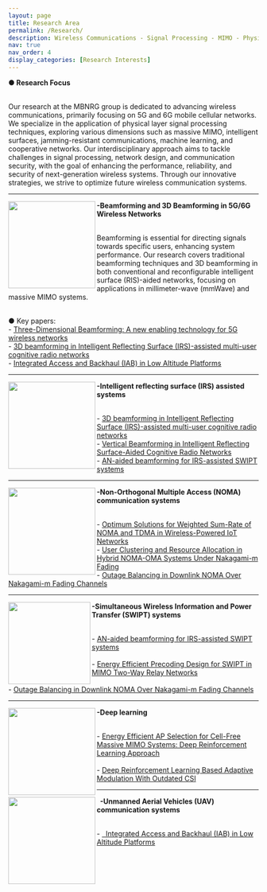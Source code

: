 ```yaml
---
layout: page
title: Research Area
permalink: /Research/
description: Wireless Communications - Signal Processing - MIMO - Physical Layer Security
nav: true
nav_order: 4
display_categories: [Research Interests]
---
```


<p>
  <span>  <p><strong>  &#x25CF; Research Focus </strong></p></span> 
    <br>  Our research at the MBNRG group is dedicated to advancing wireless communications, primarily focusing on 5G and 6G mobile cellular networks. We specialize in the application of physical layer signal processing techniques, exploring various dimensions such as massive MIMO, intelligent surfaces, jamming-resistant communications, machine learning, and cooperative networks. Our interdisciplinary approach aims to tackle challenges in signal processing, network design, and communication security, with the goal of enhancing the performance, reliability, and security of next-generation wireless systems. Through our innovative strategies, we strive to optimize future wireless communication systems.
     </p>
   
  ---


<p>
  <img src="https://github.com/user-attachments/assets/75dfb6f4-241e-4f11-91bb-6fc0e7945fe2" align="left" width="175" height="175"><span>  <p><b> -Beamforming and 3D Beamforming in 5G/6G Wireless Networks </b></p></span> 
  <br>  Beamforming is essential for directing signals towards specific users, enhancing system performance. Our research covers traditional beamforming techniques and 3D beamforming in both conventional and reconfigurable intelligent surface (RIS)-aided networks, focusing on applications in millimeter-wave (mmWave) and massive MIMO systems.
 
  
  <br>  &#x25CF; Key papers:
    <br>   - <span class="ban2"><a href="https://ieeexplore.ieee.org/document/6923530">  Three-Dimensional Beamforming: A new enabling technology for 5G wireless networks </a>
     <br>  - <a href="https://www.sciencedirect.com/science/article/abs/pii/S1874490722002282"> 3D beamforming in Intelligent Reflecting Surface (IRS)-assisted multi-user cognitive radio networks</a>
    <br>  - <a href="https://arxiv.org/abs/2407.15463">  Integrated Access and Backhaul (IAB) in Low Altitude Platforms </a></span>
    </p>
   
  ---
  

<p>
  <img src="https://github.com/user-attachments/assets/9efe5ce6-a2f7-4b5f-a607-c21e25cc71f8" align="left" width="175" height="175"><span>  <p><b> -Intelligent reflecting surface (IRS) assisted systems</b></p></span> 
    <br>  - <span class="ban2"><a href="https://www.sciencedirect.com/science/article/abs/pii/S1874490722002282">  3D beamforming in Intelligent Reflecting Surface (IRS)-assisted multi-user cognitive radio networks</a>
     <br>  - <a href="https://ieeexplore.ieee.org/abstract/document/9447800">  Vertical Beamforming in Intelligent Reflecting Surface-Aided Cognitive Radio Networks</a>
    <br>  - <a href="https://www.sciencedirect.com/science/article/abs/pii/S1874490722001203"> AN-aided beamforming for IRS-assisted SWIPT systems</a></span>
    </p>
   
  ---


<p>
  <img src="https://github.com/user-attachments/assets/ffea63fb-9d9c-4380-a857-f8d5f4734fe6" align="left" width="175" height="175"><span>  <p><b> -Non-Orthogonal Multiple Access (NOMA) communication systems</b></p></span> 
    <br>  - <span class="ban2"><a href="https://ieeexplore.ieee.org/document/10190080">Optimum Solutions for Weighted Sum-Rate of NOMA and TDMA in Wireless-Powered IoT Networks</a>
     <br>  - <a href="https://ieeexplore.ieee.org/abstract/document/9751108">User Clustering and Resource Allocation in Hybrid NOMA-OMA Systems Under Nakagami-m Fading</a>
    <br>  - <a href="https://ieeexplore.ieee.org/abstract/document/9490628/">Outage Balancing in Downlink NOMA Over Nakagami-m Fading Channels</a></span>
   </p>
   
  ---

     
<p>
  <img src="https://github.com/user-attachments/assets/c11ac0a6-c0c5-43f2-98c2-53d811ba37de" align="left" width="165" height="165"><span>  <p><b> -Simultaneous Wireless Information and Power Transfer (SWIPT) systems</b></p></span> 
    <br>  - <span class="ban2"><a href="https://www.sciencedirect.com/science/article/abs/pii/S1874490722001203">AN-aided beamforming for IRS-assisted SWIPT systems</a>
      <br>
     <br>  - <a href="https://ieeexplore.ieee.org/abstract/document/7876801">Energy Efficient Precoding Design for SWIPT in MIMO Two-Way Relay Networks</a>
      <br>
    <br>  - <a href="https://ieeexplore.ieee.org/abstract/document/9490628/">Outage Balancing in Downlink NOMA Over Nakagami-m Fading Channels</a></span>
      </p>
   
  ---


 <p>
  <img src="https://github.com/user-attachments/assets/074e9b77-4c14-497f-9071-576894aec3bb" align="left" width="175" height="175"><span>  <p><b> -Deep learning</b></p></span> 
    <br>  - <span class="ban2"><a href="https://ieeexplore.ieee.org/abstract/document/9849036">Energy Efficient AP Selection for Cell-Free Massive MIMO Systems: Deep Reinforcement Learning Approach</a>
      <br>
     <br>  - <a href="https://ieeexplore.ieee.org/abstract/document/9490648">Deep Reinforcement Learning Based Adaptive Modulation With Outdated CSI</a></span>
   </p>
   
  ---

  
<p>
  <img src="https://github.com/user-attachments/assets/b91fb33d-54fc-4fa2-99c0-2c543ea09ab0" align="left" width="175" height="175"><span>  <p><b> &nbsp; -Unmanned Aerial Vehicles (UAV) communication systems</b></p></span> 
    <br>   - <span class="ban2"><a href="https://ieeexplore.ieee.org/abstract/document/10614380"> &nbsp; Integrated Access and Backhaul (IAB) in Low Altitude Platforms</a>
    <br> 
      <br> 
      <br> 
      <br> 
      <br> 

